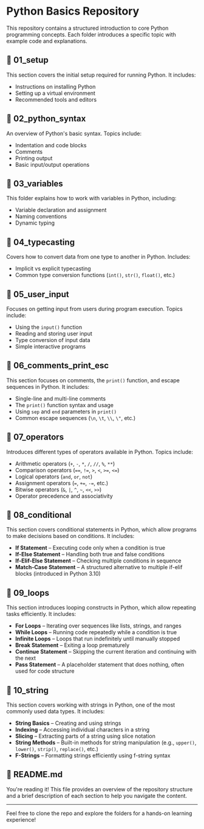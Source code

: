 # Python Basics Repository

This repository contains a structured introduction to core Python programming concepts. Each folder introduces a specific topic with example code and explanations.

## 📁 01_setup
This section covers the initial setup required for running Python. It includes:
- Instructions on installing Python
- Setting up a virtual environment
- Recommended tools and editors

## 📁 02_python_syntax
An overview of Python's basic syntax. Topics include:
- Indentation and code blocks
- Comments
- Printing output
- Basic input/output operations

## 📁 03_variables
This folder explains how to work with variables in Python, including:
- Variable declaration and assignment
- Naming conventions
- Dynamic typing

## 📁 04_typecasting
Covers how to convert data from one type to another in Python. Includes:
- Implicit vs explicit typecasting
- Common type conversion functions (`int()`, `str()`, `float()`, etc.)

## 📁 05_user_input  
Focuses on getting input from users during program execution. Topics include:  
- Using the `input()` function  
- Reading and storing user input  
- Type conversion of input data  
- Simple interactive programs

## 📁 06_comments_print_esc
This section focuses on comments, the `print()` function, and escape sequences in Python. It includes:
- Single-line and multi-line comments
- The `print()` function syntax and usage
- Using `sep` and `end` parameters in `print()`
- Common escape sequences (`\n`, `\t`, `\\`, `\"`, etc.)

## 📁 07_operators
Introduces different types of operators available in Python. Topics include:
- Arithmetic operators (`+`, `-`, `*`, `/`, `//`, `%`, `**`)
- Comparison operators (`==`, `!=`, `>`, `<`, `>=`, `<=`)
- Logical operators (`and`, `or`, `not`)
- Assignment operators (`=`, `+=`, `-=`, etc.)
- Bitwise operators (`&`, `|`, `^`, `~`, `<<`, `>>`)
- Operator precedence and associativity

## 📁 08_conditional
This section covers conditional statements in Python, which allow programs to make decisions based on conditions. It includes:
- **If Statement** – Executing code only when a condition is true
- **If-Else Statement** – Handling both true and false conditions
- **If-Elif-Else Statement** – Checking multiple conditions in sequence
- **Match-Case Statement** – A structured alternative to multiple if-elif blocks (introduced in Python 3.10)

## 📁 09_loops
This section introduces looping constructs in Python, which allow repeating tasks efficiently. It includes:
- **For Loops** – Iterating over sequences like lists, strings, and ranges
- **While Loops** – Running code repeatedly while a condition is true
- **Infinite Loops** – Loops that run indefinitely until manually stopped
- **Break Statement** – Exiting a loop prematurely
- **Continue Statement** – Skipping the current iteration and continuing with the next
- **Pass Statement** – A placeholder statement that does nothing, often used for code structure

## 📁 10_string
This section covers working with strings in Python, one of the most commonly used data types. It includes:
- **String Basics** – Creating and using strings
- **Indexing** – Accessing individual characters in a string
- **Slicing** – Extracting parts of a string using slice notation
- **String Methods** – Built-in methods for string manipulation (e.g., `upper()`, `lower()`, `strip()`, `replace()`, etc.)
- **F-Strings** – Formatting strings efficiently using f-string syntax

## 📄 README.md
You're reading it! This file provides an overview of the repository structure and a brief description of each section to help you navigate the content.

---

Feel free to clone the repo and explore the folders for a hands-on learning experience!

